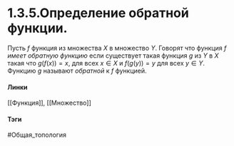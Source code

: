 # 1.3.5.Определение обратной функции.
Пусть $f$ функция из множества $X$ в множество $Y$. Говорят что функция $f$ *имеет обратную функцию* если существует такая функция $g$ из $Y$ в $X$ такая что $g(f(x))=x$, для всех $x\in X$ и $f(g(y))=y$ для всех $y\in Y$.
Функцию $g$ называют *обратной* к $f$ функцией.

#### Линки 
[[Функция]],
[[Множество]]
#### Тэги
 #Общая_топология